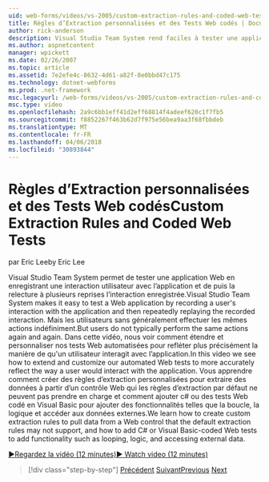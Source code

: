 ```yaml
---
uid: web-forms/videos/vs-2005/custom-extraction-rules-and-coded-web-tests
title: Règles d’Extraction personnalisées et des Tests Web codés | Documents Microsoft
author: rick-anderson
description: Visual Studio Team System rend faciles à tester une application Web en enregistrant une interaction utilisateur avec l’application et puis la relecture à plusieurs reprises la re...
ms.author: aspnetcontent
manager: wpickett
ms.date: 02/26/2007
ms.topic: article
ms.assetid: 7e2efe4c-8632-4d61-a82f-8e0bbd47c175
ms.technology: dotnet-webforms
ms.prod: .net-framework
msc.legacyurl: /web-forms/videos/vs-2005/custom-extraction-rules-and-coded-web-tests
msc.type: video
ms.openlocfilehash: 2a9c6bb1eff41d2eff68814f4adeef620c1f7fb5
ms.sourcegitcommit: f8852267f463b62d7f975e56bea9aa3f68fbbdeb
ms.translationtype: MT
ms.contentlocale: fr-FR
ms.lasthandoff: 04/06/2018
ms.locfileid: "30893844"
---
```

<a name="custom-extraction-rules-and-coded-web-tests"></a><span data-ttu-id="88504-103">Règles d’Extraction personnalisées et des Tests Web codés</span><span class="sxs-lookup"><span data-stu-id="88504-103">Custom Extraction Rules and Coded Web Tests</span></span>
====================
<span data-ttu-id="88504-104">par Eric Lee</span><span class="sxs-lookup"><span data-stu-id="88504-104">by Eric Lee</span></span>

<span data-ttu-id="88504-105">Visual Studio Team System permet de tester une application Web en enregistrant une interaction utilisateur avec l’application et de puis la relecture à plusieurs reprises l’interaction enregistrée.</span><span class="sxs-lookup"><span data-stu-id="88504-105">Visual Studio Team System makes it easy to test a Web application by recording a user's interaction with the application and then repeatedly replaying the recorded interaction.</span></span> <span data-ttu-id="88504-106">Mais les utilisateurs sans généralement effectuer les mêmes actions indéfiniment.</span><span class="sxs-lookup"><span data-stu-id="88504-106">But users do not typically perform the same actions again and again.</span></span> <span data-ttu-id="88504-107">Dans cette vidéo, nous voir comment étendre et personnaliser nos tests Web automatisées pour refléter plus précisément la manière de qu'un utilisateur interagit avec l’application.</span><span class="sxs-lookup"><span data-stu-id="88504-107">In this video we see how to extend and customize our automated Web tests to more accurately reflect the way a user would interact with the application.</span></span> <span data-ttu-id="88504-108">Vous apprendre comment créer des règles d’extraction personnalisées pour extraire des données à partir d’un contrôle Web qui les règles d’extraction par défaut ne peuvent pas prendre en charge et comment ajouter c# ou des tests Web codé en Visual Basic pour ajouter des fonctionnalités telles que la boucle, la logique et accéder aux données externes.</span><span class="sxs-lookup"><span data-stu-id="88504-108">We learn how to create custom extraction rules to pull data from a Web control that the default extraction rules may not support, and how to add C# or Visual Basic-coded Web tests to add functionality such as looping, logic, and accessing external data.</span></span>

[<span data-ttu-id="88504-109">&#9654;Regardez la vidéo (12 minutes)</span><span class="sxs-lookup"><span data-stu-id="88504-109">&#9654; Watch video (12 minutes)</span></span>](https://channel9.msdn.com/Blogs/ASP-NET-Site-Videos/custom-extraction-rules-and-coded-web-tests)

> [!div class="step-by-step"]
> <span data-ttu-id="88504-110">[Précédent](code-coverage-of-automated-tests.md)
> [Suivant](the-effects-of-caching.md)</span><span class="sxs-lookup"><span data-stu-id="88504-110">[Previous](code-coverage-of-automated-tests.md)
[Next](the-effects-of-caching.md)</span></span>
